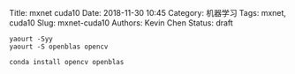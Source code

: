 Title: mxnet cuda10
Date: 2018-11-30 10:45
Category: 机器学习
Tags: mxnet, cuda10
Slug: mxnet-cuda10
Authors: Kevin Chen
Status: draft



```
yaourt -Syy
yaourt -S openblas opencv
```



```
conda install opencv openblas
```

